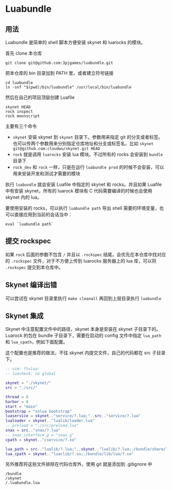 # Luabundle

## 用法

Luabundle 是简单的 shell 脚本方便安装 skynet 和 luarocks 的模块。

首先 clone 本仓库

    git clone git@github.com:3pjgames/luabundle.git

把本仓库的 bin 目录加到 PATH 里，或者建立符号链接

    cd luabundle
    ln -snf "$(pwd)/bin/luabundle" /usr/local/bin/luabundle

然后在自己的项目顶层创建 Luafile

``` shell
skynet HEAD
rock inspect
rock moonscript
```

主要有三个命令

-   `skynet` 安装 skynet 到 `skynet` 目录下。参数用来指定 git 的分支或者标签。也可以传两个参数用来分别指定仓库地址和分支或标签名，比如 `skynet git@github.com:cloudwu/skynet.git HEAD`
-   `rock` 就是调用 `luarocks` 安装 lua 模块。不过所有的 rocks 会安装到 `bundle` 目录下
-   `rock_dev` 和 `rock` 一样，只是在运行 `luabundle prod` 的时候不会安装，可以用来安装开发和测试才需要的模块

执行 `luabundle` 就会安装 Luafile 中指定的 skynet 和 rocks。并且如果 Luafile 中有安装 skynet，所有的 luarock 模块有 C 代码需要编译的时候也会使用 skynet 内的 lua。

要使用安装的 rocks，可以执行 `luabundle path` 导出 shell 需要的环境变量，也可以直接应用到当前的会话当中：

    eval `luabundle path`

## 提交 rockspec

如果 `rock` 后面的参数不包含 `/` 并且以 `.rockspec` 结尾，会优先在本仓库中找对应的 `.rockspec` 文件，对于不方便上传到 luarocks 服务器上的 lua 库，可以将 `.rockspec` 提交到本仓库中。

## Skynet 编译出错

可以尝试在 skynet 目录里执行 `make cleanall` 再回到上层目录执行 `luabundle`

## Skynet 集成

Skynet 中注意配置文件中的路径，skynet 本身是安装在 skynet 子目录下的。Luarock 的包在 bundle 子目录下，需要在启动的 config 文件中指定 `lua_path` 和 `lua_cpath`，例如下面配置。

这个配置也是推荐的做法，不往 skynet 内提交文件，自己的代码都在 src 子目录下。

``` lua
-- vim: ft=lua:
-- luacheck: no global

skynet = "./skynet/"
src = "./src/"

thread = 8
harbor = 0
start = "main"
bootstrap = "snlua bootstrap"
luaservice = skynet.."service/?.lua;"..src.."service/?.lua"
lualoader = skynet.."lualib/loader.lua"
-- preload = "./src/preload.lua"
snax = src.."snax/?.lua"
-- snax_interface_g = "snax_g"
cpath = skynet.."cservice/?.so"

lua_path = src.."lualib/?.lua;"..skynet.."lualib/?.lua;./bundle/share/lua/?.lua;./bundle/share/lua/?/init.lua"
lua_cpath = skynet.."luaclib/?.so;./bundle/lib/lua/?.so"
```

另外推荐将这些文件排除在代码仓库外，使用 git 就是添加到 .gitignore 中

```
/bundle
/skynet
/.luabundle.lua
```

